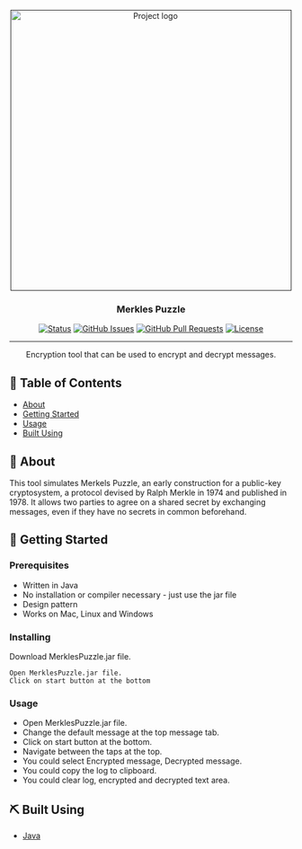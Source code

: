 <p align="center">
  <a href="" rel="noopener">
 <img height="500px" src="https://i.imgur.com/oAFZlK4.png" alt="Project logo"></a>
</p>

<h3 align="center">Merkles Puzzle</h3>

<div align="center">

  [![Status](https://img.shields.io/badge/status-active-success.svg)]() 
  [![GitHub Issues](https://img.shields.io/github/issues/wilsonshrestha/leaf-lms.svg)](https://github.com/wilsonshrestha/merkles-puzzle/issues)
  [![GitHub Pull Requests](https://img.shields.io/github/issues-pr/wilsonshrestha/leaf-lms.svg)](https://github.com/wilsonshrestha/merkles-puzzle/pulls)
  [![License](https://img.shields.io/badge/license-MIT-blue.svg)](/LICENSE)

</div>

---

<p align="center"> 
Encryption tool that can be used to encrypt and decrypt messages. 
<br> 
</p>

## 📝 Table of Contents
- [About](#about)
- [Getting Started](#getting_started)
- [Usage](#usage)
- [Built Using](#built_using)

## 🧐 About <a name = "about"></a>

This tool simulates Merkels Puzzle, an early construction for a public-key cryptosystem, a protocol devised by Ralph Merkle in 1974 and published in 1978. It allows two parties to agree on a shared secret by exchanging messages, even if they have no secrets in common beforehand.

## 🏁 Getting Started <a name = "getting_started"></a>

### Prerequisites
- Written in Java
- No installation or compiler necessary - just use the jar file
- Design pattern
- Works on Mac, Linux and Windows

### Installing
Download MerklesPuzzle.jar file.

```
Open MerklesPuzzle.jar file.
Click on start button at the bottom
```

### Usage
- Open MerklesPuzzle.jar file.
- Change the default message at the top message tab.
- Click on start button at the bottom.
- Navigate between the taps at the top.
- You could select Encrypted message, Decrypted message.
- You could copy the log to clipboard.
- You could clear log, encrypted and decrypted text area.

## ⛏️ Built Using <a name = "built_using"></a>
- [Java](https://www.java.org/) 